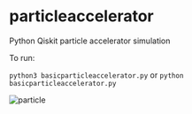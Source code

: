# particleaccelerator
Python Qiskit particle accelerator simulation

To run:

```` python3 basicparticleaccelerator.py ````
or
```` python basicparticleaccelerator.py ````

![particle](https://github.com/turingblocks/particleaccelerator/assets/101488664/e9666f55-a663-4408-b6da-1da0be888e04)
